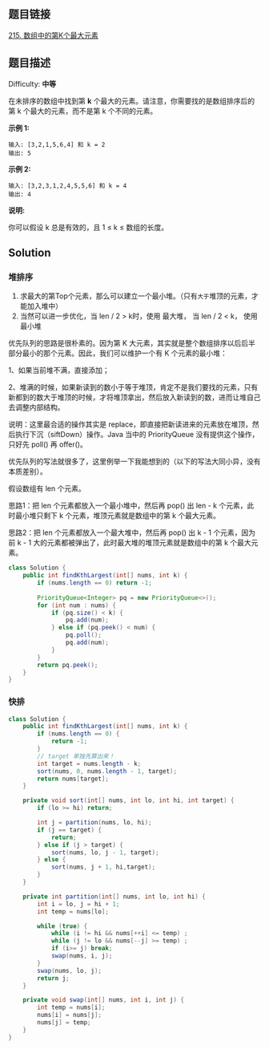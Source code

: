 ## 题目链接

[215\. 数组中的第K个最大元素](https://leetcode-cn.com/problems/kth-largest-element-in-an-array/)

## 题目描述

Difficulty: **中等**


在未排序的数组中找到第 **k** 个最大的元素。请注意，你需要找的是数组排序后的第 k 个最大的元素，而不是第 k 个不同的元素。

**示例 1:**

```
输入: [3,2,1,5,6,4] 和 k = 2
输出: 5
```

**示例 2:**

```
输入: [3,2,3,1,2,4,5,5,6] 和 k = 4
输出: 4
```

**说明:**

你可以假设 k 总是有效的，且 1 ≤ k ≤ 数组的长度。


## Solution

### 堆排序

1. 求最大的第Top个元素，那么可以建立一个最小堆。（只有`大于`堆顶的元素，才能加入堆中）
2. 当然可以进一步优化，当 len / 2 > k时，使用 最大堆， 当 len / 2 < k， 使用最小堆

优先队列的思路是很朴素的。因为第 K 大元素，其实就是整个数组排序以后后半部分最小的那个元素。因此，我们可以维护一个有 K 个元素的最小堆：

1、如果当前堆不满，直接添加；

2、堆满的时候，如果新读到的数小于等于堆顶，肯定不是我们要找的元素，只有新都到的数大于堆顶的时候，才将堆顶拿出，然后放入新读到的数，进而让堆自己去调整内部结构。

说明：这里最合适的操作其实是 replace，即直接把新读进来的元素放在堆顶，然后执行下沉（siftDown）操作。Java 当中的 PriorityQueue 没有提供这个操作，只好先 poll() 再 offer()。

优先队列的写法就很多了，这里例举一下我能想到的（以下的写法大同小异，没有本质差别）。

假设数组有 len 个元素。

思路1：把 len 个元素都放入一个最小堆中，然后再 pop() 出 len - k 个元素，此时最小堆只剩下 k 个元素，堆顶元素就是数组中的第 k 个最大元素。

思路2：把 len 个元素都放入一个最大堆中，然后再 pop() 出 k - 1 个元素，因为前 k - 1 大的元素都被弹出了，此时最大堆的堆顶元素就是数组中的第 k 个最大元素。


```java
class Solution {
    public int findKthLargest(int[] nums, int k) {
        if (nums.length == 0) return -1;
        
        PriorityQueue<Integer> pq = new PriorityQueue<>();
        for (int num : nums) {
            if (pq.size() < k) {
                pq.add(num);
            } else if (pq.peek() < num) {
                pq.poll();
                pq.add(num);
            }
        }
        return pq.peek();
    }
}
```

### 快排

```java
class Solution {
    public int findKthLargest(int[] nums, int k) {
        if (nums.length == 0) {
            return -1;
        }
        // target 单独先算出来！
        int target = nums.length - k;
        sort(nums, 0, nums.length - 1, target);
        return nums[target];
    }

    private void sort(int[] nums, int lo, int hi, int target) {
        if (lo >= hi) return;

        int j = partition(nums, lo, hi);
        if (j == target) {
            return;
        } else if (j > target) {
            sort(nums, lo, j - 1, target);
        } else {
            sort(nums, j + 1, hi,target);
        }
    }

    private int partition(int[] nums, int lo, int hi) {
        int i = lo, j = hi + 1;
        int temp = nums[lo];

        while (true) {
            while (i != hi && nums[++i] <= temp) ;
            while (j != lo && nums[--j] >= temp) ;
            if (i>= j) break;
            swap(nums, i, j);
        }
        swap(nums, lo, j);
        return j;
    }

    private void swap(int[] nums, int i, int j) {
        int temp = nums[i];
        nums[i] = nums[j];
        nums[j] = temp;
    }
}
```